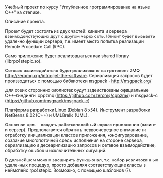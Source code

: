 Учебный проект по курсу "Углубленное программирование на языке С++" на степике.

Описание проекта.

Проект будет состоять из двух частей: клиента и сервера, взаимодействующих друг с другом через сеть. Клиент будет вызывать 
удаленно функции сервера, т.е. имеет место попытка реализации Remote Procedure Call (RPC).

Само приложение будет реализовыаться как shared library (librpc4stepic.so).

Сетевое взаимодействие будет реализовано на протоколе ZMQ - http://zeromq.org/intro:get-the-software.
Сериализация запросов будет производиться с помощью библиотеки msgpack - http://msgpack.org/


Для обеих сторонних библиотек будут задействованы официальные С++-биндинги: cppzmq (https://github.com/zeromq/cppzmq) и 
msgpack-с (https://github.com/msgpack/msgpack-c)


Платформа разработки Linux (Debian 8 x64). Инструмент разработки NetBeans 8.02 (C++) и UMLBrello (UML).


Основная цель - создать работоспособный каркас приложения (клеинт и сервер). Предполагается обратить первоочередное внимание 
на отработку инициализации классов приложения, конфигурирование, создание многопоточной среды исполнения на стороне сервера,
сериализацию и десеарилизацию запросов и сетевое взаимодействие, обработку ошибок и исключительных ситуаций. 


В дальнейшем можно расширить функционал, т.е. набор реализованных удаленных процедур, 
просто добавляя соответствующие классы в неймспейс rpc4stepic. Возможно, с помощью шаблонов (?). 
